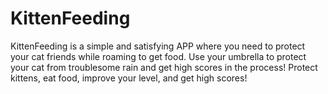 # KittenFeeding

KittenFeeding is a simple and satisfying APP where you need to protect your cat friends while roaming to get food. Use your umbrella to protect your cat from troublesome rain and get high scores in the process! Protect kittens, eat food, improve your level, and get high scores!
